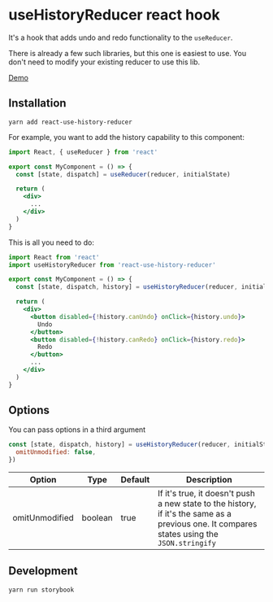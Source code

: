 # useHistoryReducer react hook

It's a hook that adds undo and redo functionality to the `useReducer`.

There is already a few such libraries, but this one is easiest to use.
You don't need to modify your existing reducer to use this lib.

[Demo](https://jakub-zawislak.github.io/react-use-history-reducer/)

## Installation

```
yarn add react-use-history-reducer
```

For example, you want to add the history capability to this component:

```jsx
import React, { useReducer } from 'react'

export const MyComponent = () => {
  const [state, dispatch] = useReducer(reducer, initialState)

  return (
    <div>
      ...
    </div>
  )
}
```

This is all you need to do:

```jsx
import React from 'react'
import useHistoryReducer from 'react-use-history-reducer'

export const MyComponent = () => {
  const [state, dispatch, history] = useHistoryReducer(reducer, initialState)

  return (
    <div>
      <button disabled={!history.canUndo} onClick={history.undo}>
        Undo
      </button>
      <button disabled={!history.canRedo} onClick={history.redo}>
        Redo
      </button>
      ...
    </div>
  )
}
```

## Options

You can pass options in a third argument

```jsx
const [state, dispatch, history] = useHistoryReducer(reducer, initialState, {
  omitUnmodified: false,
})
```

| Option         | Type    | Default | Description                                                                                                                                 |
|----------------|---------|---------|---------------------------------------------------------------------------------------------------------------------------------------------|
| omitUnmodified | boolean | true    | If it's true, it doesn't push a new state to the history, if it's the same as a previous one. It compares states using the `JSON.stringify` |

## Development

```
yarn run storybook
```
